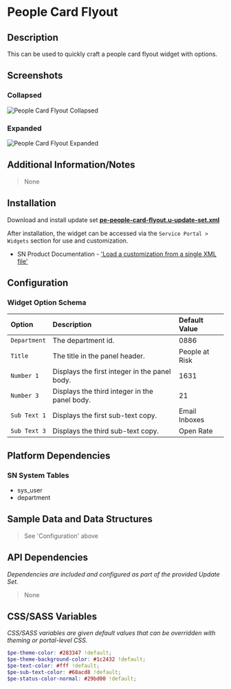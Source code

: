 # People Card Flyout

## Description

This can be used to quickly craft a people card flyout widget with options.

## Screenshots

### Collapsed

![People Card Flyout Collapsed](https://raw.githubusercontent.com/platform-experience/serviceportal-widget-library/master/src/pe-people-card-flyout/images/pe-people-card-flyout-collapsed.png)

### Expanded

![People Card Flyout Expanded](https://raw.githubusercontent.com/platform-experience/serviceportal-widget-library/master/src/pe-people-card-flyout/images/pe-people-card-flyout-expanded.png)

## Additional Information/Notes

> None

## Installation

Download and install update set **[pe-people-card-flyout.u-update-set.xml](https://github.com/platform-experience/serviceportal-widget-library/blob/master/pe-people-card-flyout/pe-people-card-flyout.u-update-set.xml)**

After installation, the widget can be accessed via the `Service Portal > Widgets` section for use and customization.

- SN Product Documentation - ['Load a customization from a single XML file'](https://docs.servicenow.com/bundle/kingston-application-development/page/build/system-update-sets/task/t_SaveAnUpdateSetAsAnXMLFile.html)

## Configuration

### Widget Option Schema

| Option       | Description                                   | Default Value  |
| :----------- | :-------------------------------------------- | :------------- |
| `Department` | The department id.                            | 0886           |
| `Title`      | The title in the panel header.                | People at Risk |
| `Number 1`   | Displays the first integer in the panel body. | 1631           |
| `Number 3`   | Displays the third integer in the panel body. | 21             |
| `Sub Text 1` | Displays the first sub-text copy.             | Email Inboxes  |
| `Sub Text 3` | Displays the third sub-text copy.             | Open Rate      |

## Platform Dependencies

### SN System Tables

- sys_user
- department

## Sample Data and Data Structures

> See 'Configuration' above

## API Dependencies

_Dependencies are included and configured as part of the provided Update Set._

> None

## CSS/SASS Variables

_CSS/SASS variables are given default values that can be overridden with theming or portal-level CSS._

```scss
$pe-theme-color: #283347 !default;
$pe-theme-background-color: #1c2432 !default;
$pe-text-color: #fff !default;
$pe-sub-text-color: #68acd8 !default;
$pe-status-color-normal: #29bd00 !default;
```
